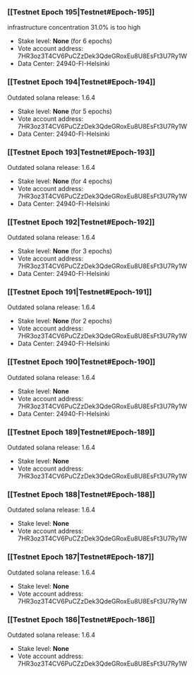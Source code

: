 ### [[Testnet Epoch 195|Testnet#Epoch-195]]
infrastructure concentration 31.0% is too high
* Stake level: **None** (for 6 epochs)
* Vote account address: 7HR3oz3T4CV6PuCZzDek3QdeGRoxEu8U8EsFt3U7Ry1W
* Data Center: 24940-FI-Helsinki
### [[Testnet Epoch 194|Testnet#Epoch-194]]
Outdated solana release: 1.6.4
* Stake level: **None** (for 5 epochs)
* Vote account address: 7HR3oz3T4CV6PuCZzDek3QdeGRoxEu8U8EsFt3U7Ry1W
* Data Center: 24940-FI-Helsinki
### [[Testnet Epoch 193|Testnet#Epoch-193]]
Outdated solana release: 1.6.4
* Stake level: **None** (for 4 epochs)
* Vote account address: 7HR3oz3T4CV6PuCZzDek3QdeGRoxEu8U8EsFt3U7Ry1W
* Data Center: 24940-FI-Helsinki
### [[Testnet Epoch 192|Testnet#Epoch-192]]
Outdated solana release: 1.6.4
* Stake level: **None** (for 3 epochs)
* Vote account address: 7HR3oz3T4CV6PuCZzDek3QdeGRoxEu8U8EsFt3U7Ry1W
* Data Center: 24940-FI-Helsinki
### [[Testnet Epoch 191|Testnet#Epoch-191]]
Outdated solana release: 1.6.4
* Stake level: **None** (for 2 epochs)
* Vote account address: 7HR3oz3T4CV6PuCZzDek3QdeGRoxEu8U8EsFt3U7Ry1W
* Data Center: 24940-FI-Helsinki
### [[Testnet Epoch 190|Testnet#Epoch-190]]
Outdated solana release: 1.6.4
* Stake level: **None**
* Vote account address: 7HR3oz3T4CV6PuCZzDek3QdeGRoxEu8U8EsFt3U7Ry1W
* Data Center: 24940-FI-Helsinki
### [[Testnet Epoch 189|Testnet#Epoch-189]]
Outdated solana release: 1.6.4
* Stake level: **None**
* Vote account address: 7HR3oz3T4CV6PuCZzDek3QdeGRoxEu8U8EsFt3U7Ry1W
### [[Testnet Epoch 188|Testnet#Epoch-188]]
Outdated solana release: 1.6.4
* Stake level: **None**
* Vote account address: 7HR3oz3T4CV6PuCZzDek3QdeGRoxEu8U8EsFt3U7Ry1W
### [[Testnet Epoch 187|Testnet#Epoch-187]]
Outdated solana release: 1.6.4
* Stake level: **None**
* Vote account address: 7HR3oz3T4CV6PuCZzDek3QdeGRoxEu8U8EsFt3U7Ry1W
### [[Testnet Epoch 186|Testnet#Epoch-186]]
Outdated solana release: 1.6.4
* Stake level: **None**
* Vote account address: 7HR3oz3T4CV6PuCZzDek3QdeGRoxEu8U8EsFt3U7Ry1W